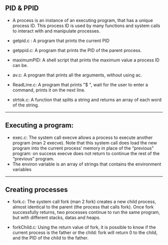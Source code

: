 ## PID & PPID
- A process is an instance of an executing program, that has a unique process ID. This process ID is used by many functions and system calls to interact with and manipulate processes.

- getpid.c : A program that prints the current PID
- getppid.c: A program that prints the PID of the parent process.
- maximumPID: A shell script that prints the maximum value a process ID can be.
- av.c: A program that prints all the arguments, without using ac.
- ReadLine.c: A program that prints "$ ", wait for the user to enter a command, prints it on the next line.
- strtok.c: A function that splits a string and returns an array of each word of the string.
<hr>

## Executing a program:

- exec.c: The system call execve allows a process to execute another program (man 2 execve). Note that this system call does load the new program into the current process’ memory in place of the “previous” program: on success execve does not return to continue the rest of the “previous” program.
- The environ variable is an array of strings that contains the environment variables
<hr>

## Creating processes

- fork.c: The system call fork (man 2 fork) creates a new child process, almost identical to the parent (the process that calls fork). Once fork successfully returns, two processes continue to run the same program, but with different stacks, datas and heaps.

- forkChild.c: Using the return value of fork, it is possible to know if the current process is the father or the child: fork will return 0 to the child, and the PID of the child to the father.
